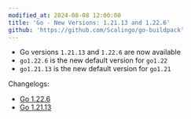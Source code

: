```yaml
---
modified_at: 2024-08-08 12:00:00
title: 'Go - New Versions: 1.21.13 and 1.22.6'
github: 'https://github.com/Scalingo/go-buildpack'
---
```


- Go versions `1.21.13` and `1.22.6` are now available
- `go1.22.6` is the new default version for `go1.22`
- `go1.21.13` is the new default version for `go1.21`

Changelogs:

* [Go 1.22.6](https://go.dev/doc/devel/release#go1.22.6)
* [Go 1.21.13](https://go.dev/doc/devel/release#go1.21.13)
